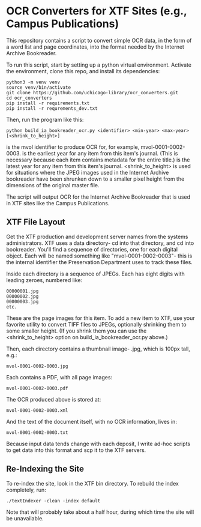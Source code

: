 # OCR Converters for XTF Sites (e.g., Campus Publications)

This repository contains a script to convert simple OCR data, in the form of a word list and page coordinates, into the format needed by the Internet Archive Bookreader.

To run this script, start by setting up a python virtual environment. Activate the environment, clone this repo, and install its dependencies:

```console
python3 -m venv venv
source venv/bin/activate
git clone https://github.com/uchicago-library/ocr_converters.git
cd ocr_converters
pip install -r requirements.txt
pip install -r requrements_dev.txt
```

Then, run the program like this:
```console
python build_ia_bookreader_ocr.py <identifier> <min-year> <max-year> [<shrink_to_height>]
```

<identifier> is the mvol identifier to produce OCR for, for example, mvol-0001-0002-0003. 
<min-year> is the earliest year for any item from this item's journal. (This is necessary because each item contains metadata for the entire title.)
<max-year> is the latest year for any item from this item's journal.
<shrink_to_height> is used for situations where the JPEG images used in the Internet Archive bookreader have been shrunken down to a smaller pixel height from the dimensions of the original master file. 

The script will output OCR for the Internet Archive Bookreader that is used in XTF sites like the Campus Publications.

## XTF File Layout

Get the XTF production and development server names from the systems administrators. XTF uses a data directory- cd into that directory, and cd into bookreader.
You'll find a sequence of directories, one for each digital object. Each will be named something like "mvol-0001-0002-0003"- this is the internal identifier the Preservation Department uses to track these files. 

Inside each directory is a sequence of JPEGs. Each has eight digits with leading zeroes, numbered like:
```console
00000001.jpg
00000002.jpg
00000003.jpg
etc.
```

These are the page images for this item. To add a new item to XTF, use your favorite utility to convert TIFF files to JPEGs, optionally shrinking them to some smaller height. (If you shrink them you can use the <shrink_to_height> option on build_ia_bookreader_ocr.py above.)

Then, each directory contains a thumbnail image- <identifier>.jpg, which is 100px tall, e.g.:
```console
mvol-0001-0002-0003.jpg
```

Each contains a PDF, with all page images:
```console
mvol-0001-0002-0003.pdf
```

The OCR produced above is stored at:
```console
mvol-0001-0002-0003.xml
```

And the text of the document itself, with no OCR information, lives in:
```console
mvol-0001-0002-0003.txt
```

Because input data tends change with each deposit, I write ad-hoc scripts to get data into this format and scp it to the XTF servers. 

## Re-Indexing the Site

To re-index the site, look in the XTF bin directory. To rebuild the index completely, run:

```console
./textIndexer -clean -index default
```

Note that will probably take about a half hour, during which time the site will be unavailable. 

